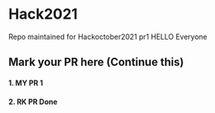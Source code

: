 # Hack2021
Repo maintained for Hackoctober2021
pr1
HELLO Everyone
## Mark your PR here (Continue this)
#### 1. MY PR 1
#### 2. RK PR Done

